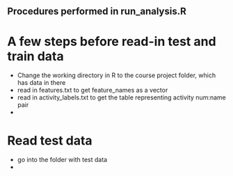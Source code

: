 ## Procedures performed in run_analysis.R
# A few steps before read-in test and train data
* Change the working directory in R to the course project folder, which has data in there
* read in features.txt to get feature_names as a vector
* read in activity_labels.txt to get the table representing activity num:name pair
* 
# Read test data
* go into the folder with test data
* 
